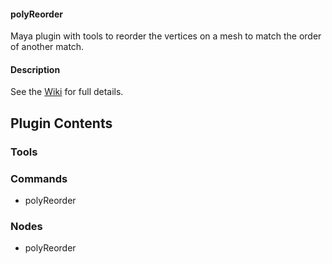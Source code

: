 #### polyReorder
Maya plugin with tools to reorder the vertices on a mesh to match the order of another match.

#### Description
See the [Wiki](https://github.com/yantor3d/polyReorder/wiki) for full details.

## Plugin Contents
### Tools

### Commands
- polyReorder

### Nodes
- polyReorder
